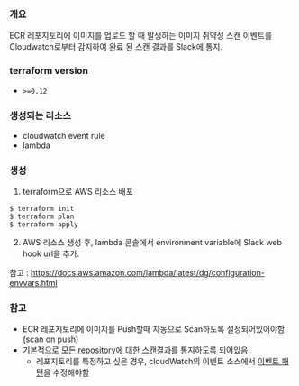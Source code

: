 ### 개요
ECR 레포지토리에 이미지를 업로드 할 때 발생하는 이미지 취약성 스캔 이벤트를<br>
Cloudwatch로부터 감지하여 완료 된 스캔 결과를 Slack에 통지.

### terraform version
- `>=0.12`

### 생성되는 리소스
- cloudwatch event rule
- lambda

### 생성
1. terraform으로 AWS 리소스 배포
```
$ terraform init
$ terraform plan
$ terraform apply
```

2. AWS 리소스 생성 후, lambda 콘솔에서 environment variable에 Slack web hook url을 추가.

참고 : https://docs.aws.amazon.com/lambda/latest/dg/configuration-envvars.html


### 참고
- ECR 레포지토리에 이미지를 Push할때 자동으로 Scan하도록 설정되어있어야함(scan on push)
- 기본적으로 [모든 repository에 대한 스캔결과](https://github.com/LeekeunJe/lee_infra_archive/blob/master/Terraform/AWS/ecr-image-push-detector/module/cloudwatch_event_rule/main.tf#L6)를 통지하도록 되어있음.
  - 레포지토리를 특정하고 싶은 경우, cloudWatch의 이벤트 소스에서 [이벤트 패턴](https://docs.aws.amazon.com/ko_kr/codepipeline/latest/userguide/create-cwe-ecr-source-console.html)을 수정해야함
